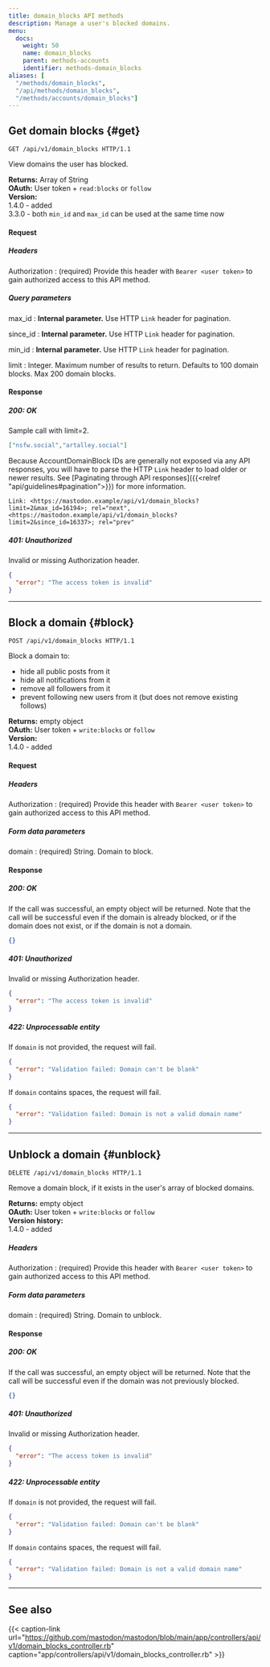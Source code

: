 ```yaml
---
title: domain_blocks API methods
description: Manage a user's blocked domains.
menu:
  docs:
    weight: 50
    name: domain_blocks
    parent: methods-accounts
    identifier: methods-domain_blocks
aliases: [
  "/methods/domain_blocks",
  "/api/methods/domain_blocks",
  "/methods/accounts/domain_blocks"]
---
```




## Get domain blocks {#get}

```http
GET /api/v1/domain_blocks HTTP/1.1
```

View domains the user has blocked.

**Returns:** Array of String\
**OAuth:** User token + `read:blocks` or `follow`\
**Version:**\
1.4.0 - added\
3.3.0 - both `min_id` and `max_id` can be used at the same time now

#### Request
##### Headers

Authorization
: (required) Provide this header with `Bearer <user token>` to gain authorized access to this API method.

##### Query parameters

max_id
: **Internal parameter.** Use HTTP `Link` header for pagination.

since_id
: **Internal parameter.** Use HTTP `Link` header for pagination.

min_id
: **Internal parameter.** Use HTTP `Link` header for pagination.

limit
: Integer. Maximum number of results to return. Defaults to 100 domain blocks. Max 200 domain blocks.

#### Response
##### 200: OK

Sample call with limit=2.

```json
["nsfw.social","artalley.social"]
```

Because AccountDomainBlock IDs are generally not exposed via any API responses, you will have to parse the HTTP `Link` header to load older or newer results. See [Paginating through API responses]({{<relref "api/guidelines#pagination">}}) for more information.

```http
Link: <https://mastodon.example/api/v1/domain_blocks?limit=2&max_id=16194>; rel="next", <https://mastodon.example/api/v1/domain_blocks?limit=2&since_id=16337>; rel="prev"
```

##### 401: Unauthorized

Invalid or missing Authorization header.

```json
{
  "error": "The access token is invalid"
}
```

---

## Block a domain {#block}

```http
POST /api/v1/domain_blocks HTTP/1.1
```

Block a domain to:
- hide all public posts from it
- hide all notifications from it
- remove all followers from it
- prevent following new users from it (but does not remove existing follows)

**Returns:** empty object\
**OAuth:** User token + `write:blocks` or `follow`\
**Version:**\
1.4.0 - added

#### Request

##### Headers

Authorization
: (required) Provide this header with `Bearer <user token>` to gain authorized access to this API method.

##### Form data parameters

domain
: (required) String. Domain to block.

#### Response
##### 200: OK

If the call was successful, an empty object will be returned. Note that the call will be successful even if the domain is already blocked, or if the domain does not exist, or if the domain is not a domain.

```json
{}
```

##### 401: Unauthorized

Invalid or missing Authorization header.

```json
{
  "error": "The access token is invalid"
}
```

##### 422: Unprocessable entity

If `domain` is not provided, the request will fail.

```json
{
  "error": "Validation failed: Domain can't be blank"
}
```

If `domain` contains spaces, the request will fail.

```json
{
  "error": "Validation failed: Domain is not a valid domain name"
}
```

---

## Unblock a domain {#unblock}

```http
DELETE /api/v1/domain_blocks HTTP/1.1
```

Remove a domain block, if it exists in the user's array of blocked domains.

**Returns:** empty object\
**OAuth:** User token + `write:blocks` or `follow`\
**Version history:**\
1.4.0 - added

##### Headers

Authorization
: (required) Provide this header with `Bearer <user token>` to gain authorized access to this API method.

##### Form data parameters

domain
: (required) String. Domain to unblock.

#### Response
##### 200: OK

If the call was successful, an empty object will be returned. Note that the call will be successful even if the domain was not previously blocked.

```json
{}
```

##### 401: Unauthorized

Invalid or missing Authorization header.

```json
{
  "error": "The access token is invalid"
}
```

##### 422: Unprocessable entity

If `domain` is not provided, the request will fail.

```json
{
  "error": "Validation failed: Domain can't be blank"
}
```

If `domain` contains spaces, the request will fail.

```json
{
  "error": "Validation failed: Domain is not a valid domain name"
}
```

---

## See also

{{< caption-link url="https://github.com/mastodon/mastodon/blob/main/app/controllers/api/v1/domain_blocks_controller.rb" caption="app/controllers/api/v1/domain_blocks_controller.rb" >}}

